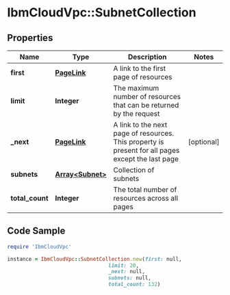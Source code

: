 # IbmCloudVpc::SubnetCollection

## Properties

Name | Type | Description | Notes
------------ | ------------- | ------------- | -------------
**first** | [**PageLink**](PageLink.md) | A link to the first page of resources | 
**limit** | **Integer** | The maximum number of resources that can be returned by the request | 
**_next** | [**PageLink**](PageLink.md) | A link to the next page of resources. This property is present for all pages except the last page | [optional] 
**subnets** | [**Array&lt;Subnet&gt;**](Subnet.md) | Collection of subnets | 
**total_count** | **Integer** | The total number of resources across all pages | 

## Code Sample

```ruby
require 'IbmCloudVpc'

instance = IbmCloudVpc::SubnetCollection.new(first: null,
                                 limit: 20,
                                 _next: null,
                                 subnets: null,
                                 total_count: 132)
```


